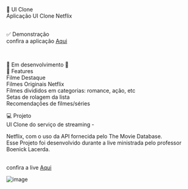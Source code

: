 


🚀 UI Clone</br>
Aplicação UI Clone Netflix</br></br>

  ✅ Demonstração </br>
confira a aplicação <a href="https://clone-netflix-indol.vercel.app/">Aqui </a>

</br>

🚧 Em desenvolvimento 🚧</br>
📎 Features</br>
 Filme Destaque</br>
 Filmes Originais Netflix</br>
 Filmes divididos em categorias: romance, ação, etc</br>
 Setas de rolagem da lista</br>
 Recomendações de filmes/séries</br>


💻 Projeto</br>
UI Clone do serviço de streaming - </br>

Netflix, com o uso da API fornecida pelo The Movie Database.</br>
Esse Projeto foi desenvolvido durante a live ministrada pelo professor Boenick Lacerda.</br>

<br>
confira a live  <a href="https://www.youtube.com/watch?v=tBweoUiMsDg&ab_channel=BoniekyLacerda">Aqui </a><br>


![image](https://user-images.githubusercontent.com/20055120/185996506-ec8b0fd7-fcce-461c-bd43-c543d86896b5.png)


